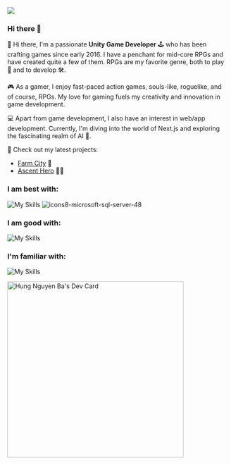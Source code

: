 ![](https://komarev.com/ghpvc/?username=nbhung100914&color=blueviolet&style=flat-square)

### Hi there 👋

👋 Hi there, I'm a passionate **Unity Game Developer** 🕹️ who has been crafting games since early 2016. I have a penchant for mid-core RPGs and have created quite a few of them. RPGs are my favorite genre, both to play 🎲 and to develop 🛠️.

🎮 As a gamer, I enjoy fast-paced action games, souls-like, roguelike, and of course, RPGs. My love for gaming fuels my creativity and innovation in game development.

💻 Apart from game development, I also have an interest in web/app development. Currently, I'm diving into the world of Next.js and exploring the fascinating realm of AI 🤖.

🔭 Check out my latest projects:
- [Farm City](https://play.google.com/store/apps/details?id=com.citybay.farming.citybuilding) 🏡
- [Ascent Hero](https://play.google.com/store/apps/details?id=com.zenstone.ascenthero) 🦸‍♂️

### I am best with:
![My Skills](https://skillicons.dev/icons?i=unity,cs,mysql&theme=dark)
![icons8-microsoft-sql-server-48](https://github.com/hnb-rabear/hnb-rabear/assets/9100041/600f0b05-c1c8-4c97-945a-ff8e7dfe21f8)

### I am good with:
![My Skills](https://skillicons.dev/icons?i=js,nodejs,ts,mongodb&theme=dark)

### I'm familiar with:
![My Skills](https://skillicons.dev/icons?i=php,react,nextjs,tailwind,prisma,redis&theme=dark)

<a href="https://app.daily.dev/rabear"><img src="https://api.daily.dev/devcards/e6f60615faf34caea03c1ad9f8f99419.png?r=qm1" width="400" alt="Hung Nguyen Ba's Dev Card"/></a>
